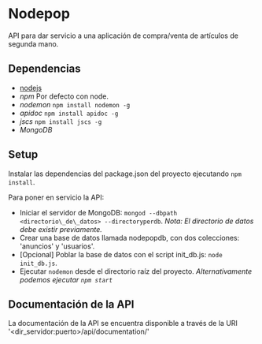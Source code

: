 # Nodepop
API para dar servicio a una aplicación de compra/venta de artículos de segunda mano.

## Dependencias
 - [nodejs](https://nodejs.org/en/)
 - *npm* Por defecto con node.
 - *nodemon* `npm install nodemon -g`
 - *apidoc* `npm install apidoc -g`
 - *jscs* `npm install jscs -g`
 - *MongoDB*

## Setup

Instalar las dependencias del package.json del proyecto ejecutando `npm install`.

Para poner en servicio la API:

- Iniciar el servidor de MongoDB: `mongod --dbpath <directorio\_de\_datos> --directoryperdb`.
		*Nota: El directorio de datos debe existir previamente.*
- Crear una base de datos llamada nodepopdb, con dos colecciones: 'anuncios' y 'usuarios'.
- [Opcional] Poblar la base de datos con el script init_db.js: `node init_db.js`.
- Ejecutar `nodemon` desde el directorio raíz del proyecto.
    *Alternativamente podemos ejecutar `npm start`*

## Documentación de la API

La documentación de la API se encuentra disponible a través de la URI '<dir_servidor:puerto>/api/documentation/'